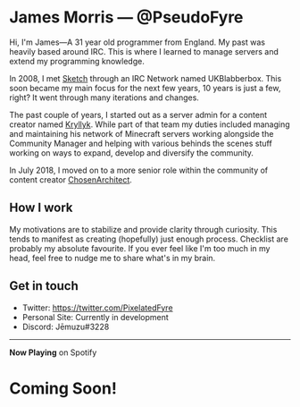 # James Morris — @PseudoFyre

Hi, I'm James—A 31 year old programmer from England. My past was heavily based around IRC. This is where I learned to manage servers and extend my programming knowledge.

In 2008, I met [Sketch](https://github.com/SketchNI) through an IRC Network named UKBlabberbox. This soon became my main focus for the next few years, 10 years is just a few, right? It went through many iterations and changes.

The past couple of years, I started out as a server admin for a content creator named [Kryllyk](https://www.youtube.com/kryllyk). While part of that team my duties included managing and maintaining his network of Minecraft servers working alongside the Community Manager and helping with various behinds the scenes stuff working on ways to expand, develop and diversify the community.

In July 2018, I moved on to a more senior role within the community of content creator [ChosenArchitect](https://www.youtube.com/chosenarchitect).

## How I work
My motivations are to stabilize and provide clarity through curiosity. This tends to manifest as creating (hopefully) just enough process. Checklist are probably my absolute favourite. If you ever feel like I'm too much in my head, feel free to nudge me to share what's in my brain.

## Get in touch
- Twitter: https://twitter.com/PixelatedFyre
- Personal Site: Currently in development
- Discord: Jēmuzu#3228


---
 **Now Playing** on Spotify
 
 # Coming Soon!

